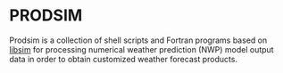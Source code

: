 PRODSIM
=======

Prodsim is a collection of shell scripts and Fortran programs based on
[libsim](https://github.com/ARPA-SIMC/libsim) for processing numerical
weather prediction (NWP) model output data in order to obtain
customized weather forecast products.
